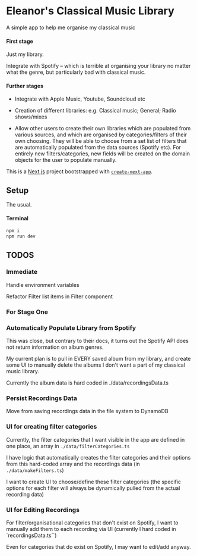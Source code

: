 # Eleanor's Classical Music Library

A simple app to help me organise my classical music

#### First stage

Just my library.

Integrate with Spotify – which is terrible at organising your library no matter what the genre, but particularly bad
with classical music.

#### Further stages

- Integrate with Apple Music, Youtube, Soundcloud etc

- Creation of different libraries: e.g. Classical music; General; Radio shows/mixes

- Allow other users to create their own libraries which are populated from various sources, and which are organised by
  categories/filters of their own choosing. They will be able to choose from a set list of filters that are
  automatically populated from the data sources (Spotify etc). For entirely new filters/categories, new fields will be
  created on the domain objects for the user to populate manually.

This is a [Next.js](https://nextjs.org/) project bootstrapped with
[`create-next-app`](https://github.com/vercel/next.js/tree/canary/packages/create-next-app).

## Setup

The usual.

#### Terminal

```bash
npm i
npm run dev
```

## TODOS

### Immediate

Handle environment variables

Refactor Filter list items in Filter component

### For Stage One

### Automatically Populate Library from Spotify

This was close, but contrary to their docs, it turns out the Spotify API does not return information on album genres.

My current plan is to pull in EVERY saved album from my library, and create some UI to manually delete the albums I
don't want a part of my classical music library.

Currently the album data is hard coded in ./data/recordingsData.ts

### Persist Recordings Data

Move from saving recordings data in the file system to DynamoDB

### UI for creating filter categories

Currently, the filter categories that I want visible in the app are defined in one place, an array in
`./data/filterCategories.ts`

I have logic that automatically creates the filter categories and their options from this hard-coded array and the
recordings data (in `./data/makeFilters.ts`)

I want to create UI to choose/define these filter categories (the specific options for each filter will always be
dynamically pulled from the actual recording data)

### UI for Editing Recordings

For filter/organisational categories that don't exist on Spotify, I want to manually add them to each recording via UI
(currently I hard coded in `recordingsData.ts``)

Even for categories that do exist on Spotify, I may want to edit/add anyway.
